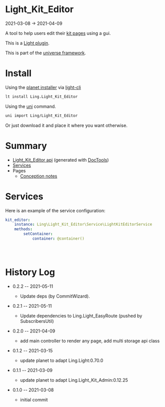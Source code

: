 Light_Kit_Editor
===========
2021-03-08 -> 2021-04-09



A tool to help users edit their [kit pages](https://github.com/lingtalfi/Kit) using a gui.


This is a [Light plugin](https://github.com/lingtalfi/Light/blob/master/doc/pages/plugin.md).

This is part of the [universe framework](https://github.com/karayabin/universe-snapshot).


Install
==========

Using the [planet installer](https://github.com/lingtalfi/Light_PlanetInstaller) via [light-cli](https://github.com/lingtalfi/Light_Cli)
```bash
lt install Ling.Light_Kit_Editor
```

Using the [uni](https://github.com/lingtalfi/universe-naive-importer) command.
```bash
uni import Ling/Light_Kit_Editor
```

Or just download it and place it where you want otherwise.






Summary
===========
- [Light_Kit_Editor api](https://github.com/lingtalfi/Light_Kit_Editor/blob/master/doc/api/Ling/Light_Kit_Editor.md) (generated with [DocTools](https://github.com/lingtalfi/DocTools))
- [Services](#services)
- Pages
    - [Conception notes](https://github.com/lingtalfi/Light_Kit_Editor/blob/master/doc/pages/conception-notes.md)






Services
=========


Here is an example of the service configuration:

```yaml
kit_editor:
    instance: Ling\Light_Kit_Editor\Service\LightKitEditorService
    methods:
        setContainer:
            container: @container()





```



History Log
=============

- 0.2.2 -- 2021-05-11

    - Update deps (by CommitWizard).

- 0.2.1 -- 2021-05-11

    - Update dependencies to Ling.Light_EasyRoute (pushed by SubscribersUtil)

- 0.2.0 -- 2021-04-09

    - add main controller to render any page, add multi storage api class
  
- 0.1.2 -- 2021-03-15

    - update planet to adapt Ling.Light:0.70.0

- 0.1.1 -- 2021-03-09

    - update planet to adapt Ling.Light_Kit_Admin:0.12.25
  
- 0.1.0 -- 2021-03-08

    - initial commit